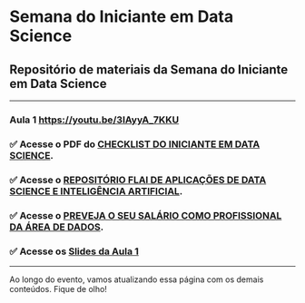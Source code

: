 # **Semana do Iniciante em Data Science**

## Repositório de materiais da Semana do Iniciante em Data Science
---
### **Aula 1** https://youtu.be/3IAyyA_7KKU

### :white_check_mark: Acesse o PDF do [CHECKLIST DO INICIANTE EM DATA SCIENCE](https://github.com/gitflai/SemanaDoIniciante/blob/main/Checklist%20do%20Iniciante%20em%20Data%20Science%20(1).pdf).

### :white_check_mark: Acesse o [REPOSITÓRIO FLAI DE APLICAÇÕES DE DATA SCIENCE E INTELIGÊNCIA ARTIFICIAL](https://bit.ly/aplicacoesDS). 

### :white_check_mark: Acesse o [PREVEJA O SEU SALÁRIO COMO PROFISSIONAL DA ÁREA DE DADOS](https://bit.ly/salarioDS). 

### :white_check_mark: Acesse os [Slides da Aula 1](https://github.com/gitflai/SemanaDoIniciante/blob/main/Slides%20Aula%201%20-%20Semana%20do%20Iniciante%20em%20DS%20FLAI.pdf)
---

Ao longo do evento, vamos atualizando essa página com os demais conteúdos. Fique de olho!
